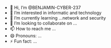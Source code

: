 - 👋 Hi, I’m @BENJAMIN-CYBER-237
- 👀 I’m interested in informatic and technology
- 🌱 I’m currently learning ...network and security
- 💞️ I’m looking to collaborate on ...
- 📫 How to reach me ...
- 😄 Pronouns: ...
- ⚡ Fun fact: ...

<!---
BENJAMIN-CYBER-237/BENJAMIN-CYBER-237 is a ✨ special ✨ repository because its `README.md` (this file) appears on your GitHub profile.
You can click the Preview link to take a look at your changes.
--->
